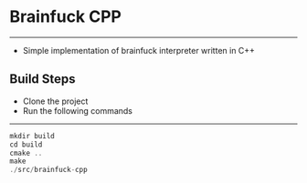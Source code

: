 # Brainfuck CPP
---
- Simple implementation of brainfuck interpreter written in C++

## Build Steps
- Clone the project
- Run the following commands
---
```cpp
mkdir build
cd build
cmake ..
make
./src/brainfuck-cpp
```
